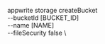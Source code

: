 appwrite storage createBucket \
        --bucketId [BUCKET_ID] \
        --name [NAME] \
        --fileSecurity false \







